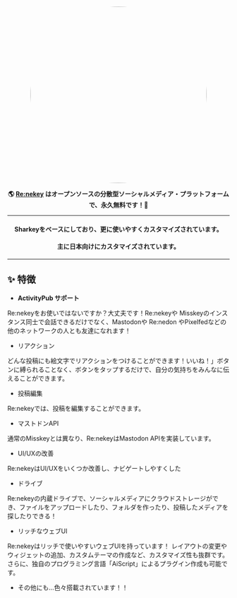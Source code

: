 <div  align="center">

<img src="" style="border-radius:50%" width="400"/>

</a>

  

**🌎 **[Re:nekey]()** はオープンソースの分散型ソーシャルメディア・プラットフォームで、永久無料です！🚀**

---
#### Sharkeyをベースにしており、更に使いやすくカスタマイズされています。
#### 主に日本向けにカスタマイズされています。
  
---
</div>

  

<div>

  

## ✨ 特徴

- **ActivityPub サポート**

Re:nekeyをお使いではないですか？大丈夫です！Re:nekeyや Misskeyのインスタンス同士で会話できるだけでなく、Mastodonや Re:nedon やPixelfedなどの他のネットワークの人とも友達になれます！

- リアクション

どんな投稿にも絵文字でリアクションをつけることができます！いいね！」ボタンに縛られることなく、ボタンをタップするだけで、自分の気持ちをみんなに伝えることができます。

- 投稿編集

Re:nekeyでは、投稿を編集することができます。

- マストドンAPI

通常のMisskeyとは異なり、Re:nekeyはMastodon APIを実装しています。

- UI/UXの改善

Re:nekeyはUI/UXをいくつか改善し、ナビゲートしやすくした

- ドライブ

Re:nekeyの内蔵ドライブで、ソーシャルメディアにクラウドストレージができ、ファイルをアップロードしたり、フォルダを作ったり、投稿したメディアを探したりできる！

- リッチなウェブUI

Re:nekeyはリッチで使いやすいウェブUIを持っています！
レイアウトの変更やウィジェットの追加、カスタムテーマの作成など、カスタマイズ性も抜群です。
さらに、独自のプログラミング言語「AiScript」によるプラグイン作成も可能です。

- その他にも...色々搭載されています！！

  

</div>

  

<div  style="clear: both;"></div>
